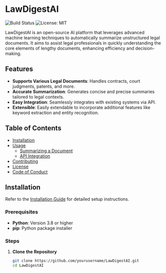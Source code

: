 # LawDigestAI

![Build Status](https://github.com/yourusername/LawDigestAI/actions/workflows/python-app.yml/badge.svg)
![License: MIT](https://img.shields.io/badge/License-MIT-yellow.svg)

LawDigestAI is an open-source AI platform that leverages advanced machine learning techniques to automatically summarize unstructured legal documents. It aims to assist legal professionals in quickly understanding the core elements of lengthy documents, enhancing efficiency and decision-making.

## Features

- **Supports Various Legal Documents**: Handles contracts, court judgments, patents, and more.
- **Accurate Summarization**: Generates concise and precise summaries tailored to legal contexts.
- **Easy Integration**: Seamlessly integrates with existing systems via API.
- **Extensible**: Easily extendable to incorporate additional features like keyword extraction and entity recognition.

## Table of Contents

- [Installation](#installation)
- [Usage](#usage)
  - [Summarizing a Document](#summarizing-a-document)
  - [API Integration](#api-integration)
- [Contributing](#contributing)
- [License](#license)
- [Code of Conduct](#code-of-conduct)

## Installation

Refer to the [Installation Guide](docs/installation.md) for detailed setup instructions.

### Prerequisites

- **Python**: Version 3.8 or higher
- **pip**: Python package installer

### Steps

1. **Clone the Repository**

   ```bash
   git clone https://github.com/yourusername/LawDigestAI.git
   cd LawDigestAI
